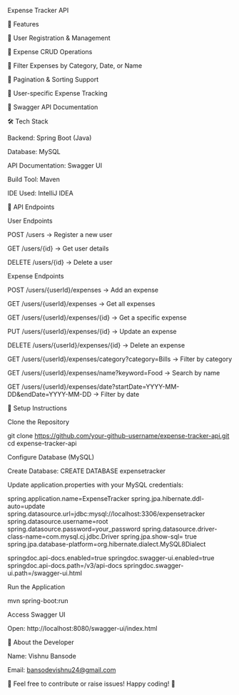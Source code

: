 Expense Tracker API

🚀 Features

🔹 User Registration & Management

🔹 Expense CRUD Operations

🔹 Filter Expenses by Category, Date, or Name

🔹 Pagination & Sorting Support

🔹 User-specific Expense Tracking

🔹 Swagger API Documentation

🛠️ Tech Stack

Backend: Spring Boot (Java)

Database: MySQL

API Documentation: Swagger UI

Build Tool: Maven

IDE Used: IntelliJ IDEA

🔗 API Endpoints

User Endpoints

POST /users → Register a new user

GET /users/{id} → Get user details

DELETE /users/{id} → Delete a user

Expense Endpoints

POST /users/{userId}/expenses → Add an expense

GET /users/{userId}/expenses → Get all expenses

GET /users/{userId}/expenses/{id} → Get a specific expense

PUT /users/{userId}/expenses/{id} → Update an expense

DELETE /users/{userId}/expenses/{id} → Delete an expense

GET /users/{userId}/expenses/category?category=Bills → Filter by category

GET /users/{userId}/expenses/name?keyword=Food → Search by name

GET /users/{userId}/expenses/date?startDate=YYYY-MM-DD&endDate=YYYY-MM-DD → Filter by date

📝 Setup Instructions

Clone the Repository

git clone https://github.com/your-github-username/expense-tracker-api.git
cd expense-tracker-api

Configure Database (MySQL)

Create Database:
CREATE DATABASE expensetracker

Update application.properties with your MySQL credentials:

spring.application.name=ExpenseTracker
spring.jpa.hibernate.ddl-auto=update
spring.datasource.url=jdbc:mysql://localhost:3306/expensetracker
spring.datasource.username=root
spring.datasource.password=your_password
spring.datasource.driver-class-name=com.mysql.cj.jdbc.Driver
spring.jpa.show-sql= true
spring.jpa.database-platform=org.hibernate.dialect.MySQL8Dialect


springdoc.api-docs.enabled=true
springdoc.swagger-ui.enabled=true
springdoc.api-docs.path=/v3/api-docs
springdoc.swagger-ui.path=/swagger-ui.html


Run the Application

mvn spring-boot:run

Access Swagger UI

Open: http://localhost:8080/swagger-ui/index.html

👤 About the Developer

Name: Vishnu Bansode

Email: bansodevishnu24@gmail.com

🌟 Feel free to contribute or raise issues! Happy coding! 🚀

